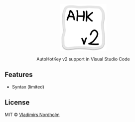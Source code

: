 <div align="center">
  <img src="/resource/icon.png" height="150" width="150">
  <p>AutoHotKey v2 support in Visual Studio Code</p>
</div>

## Features
- Syntax (limited)

## License
MIT © [Vladimirs Nordholm](https://github.com/vladdeSV)
